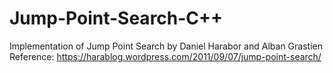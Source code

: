 # Jump-Point-Search-C++
Implementation of Jump Point Search by Daniel Harabor and Alban Grastien</br>
Reference:
https://harablog.wordpress.com/2011/09/07/jump-point-search/
